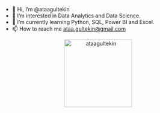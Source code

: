 - 👋 Hi, I’m @ataagultekin
- 👀 I’m interested in Data Analytics and Data Science.
- 🌱 I’m currently learning Python, SQL, Power BI and Excel.
- 📫 How to reach me ataa.gultekin@gmail.com

<!---
ataagultekin/ataagultekin is a ✨ special ✨ repository because its `README.md` (this file) appears on your GitHub profile.
You can click the Preview link to take a look at your changes.
--->

<p align="center">
    <a href="https://github.com/ataagultekin%22%3E
          <img height="180em" align="center" src="https://github-readme-stats.vercel.app/api?username=ataagultekin&show_icons=true&locale=en&theme=dark&include_all_commits=true&count_private=true" alt="ataagultekin"/>
          <img height="180em" align="center" src="https://github-readme-stats.vercel.app/api/top-langs?username=ataagultekin&show_icons=true&locale=en&layout=compact&langs_count=8&theme=dark" alt="ataagultekin"/>
    </a>
</p>
